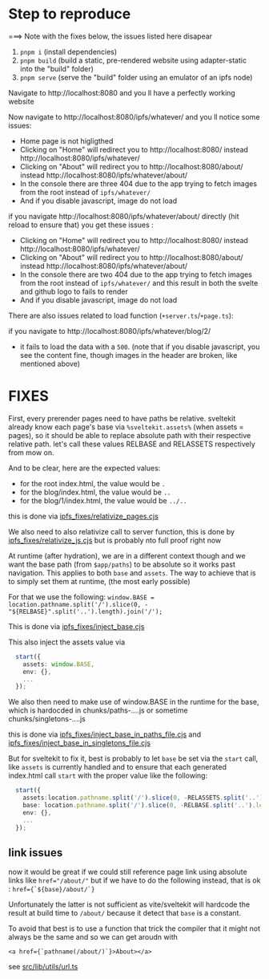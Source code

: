 # Step to reproduce

===> Note with the fixes below, the issues listed here disapear

1. `pnpm i` (install dependencies)
2. `pnpm build` (build a static, pre-rendered website using adapter-static into the "build" folder)
3. `pnpm serve` (serve the "build" folder using an emulator of an ipfs node)

Navigate to http://localhost:8080 and you ll have a perfectly working website

Now navigate to http://localhost:8080/ipfs/whatever/ and you ll notice some issues:

- Home page is not higligthed
- Clicking on "Home" will redirect you to http://localhost:8080/ instead http://localhost:8080/ipfs/whatever/
- Clicking on "About" will redirect you to http://localhost:8080/about/ instead http://localhost:8080/ipfs/whatever/about/
- In the console there are three 404 due to the app trying to fetch images from the root instead of `ipfs/whatever/`
- And if you disable javascript, image do not load

if you navigate http://localhost:8080/ipfs/whatever/about/ directly (hit reload to ensure that) you get these issues :

- Clicking on "Home" will redirect you to http://localhost:8080/ instead http://localhost:8080/ipfs/whatever/
- Clicking on "About" will redirect you to http://localhost:8080/about/ instead http://localhost:8080/ipfs/whatever/about/
- In the console there are two 404 due to the app trying to fetch images from the root instead of `ipfs/whatever/` and this result in both the svelte and github logo to fails to render
- And if you disable javascript, image do not load

There are also issues related to load function (`+server.ts`/`+page.ts`):

if you navigate to http://localhost:8080/ipfs/whatever/blog/2/

- it fails to load the data with a `500`. (note that if you disable javascript, you see the content fine, though images in the header are broken, like mentioned above)

# FIXES

First, every prerender pages need to have paths be relative. sveltekit already know each page's base via `%sveltekit.assets%` (when assets = pages), so it should be able to replace absolute path with their respective relative path. let's call these values RELBASE and RELASSETS respectively from mow on.

And to be clear, here are the expected values:

- for the root index.html, the value would be `.`
- for the blog/index.html, the value would be `..`
- for the blog/1/index.html, the value would be `../..`

this is done via [ipfs_fixes/relativize_pages.cjs](ipfs_fixes/relativize_pages.cjs)

We also need to also relativize call to server function, this is done by [ipfs_fixes/relativize_js.cjs](ipfs_fixes/relativize_js.cjs) but is probably nto full proof right now

At runtime (after hydration), we are in a different context though and we want the base path (from `$app/paths`) to be absolute so it works past navigation.
This applies to both `base` and `assets`. The way to achieve that is to simply set them at runtime, (the most early possible)

For that we use the following: `window.BASE = location.pathname.split('/').slice(0, -"${RELBASE}".split('..').length).join('/');`

This is done via [ipfs_fixes/inject_base.cjs](ipfs_fixes/inject_base.cjs)

This also inject the assets value via

```ts
  start({
    assets: window.BASE,
    env: {},
    ...
  });
```

We also then need to make use of window.BASE in the runtime for the base, which is hardocded in chunks/paths-....js or sometime chunks/singletons-....js

this is done via [ipfs_fixes/inject_base_in_paths_file.cjs](ipfs_fixes/inject_base_in_paths_file.cjs) and [ipfs_fixes/inject_base_in_singletons_file.cjs](ipfs_fixes/inject_base_in_singletons_file.cjs)

But for sveltekit to fix it, best is probably to let `base` be set via the `start` call, like `assets` is currently handled and to ensure that each generated index.html call `start` with the proper value like the following:

```ts
  start({
    assets:location.pathname.split('/').slice(0, -RELASSETS.split('..').length).join('/'),
    base: location.pathname.split('/').slice(0, -RELBASE.split('..').length).join('/'), // this does not exist currently and base is a const in `$app/paths` which causes other issues (it is hardcoded in the generate js files)
    env: {},
    ...
  });
```

## link issues

now it would be great if we could still reference page link using absolute links like `href="/about/"`
but if we have to do the following instead, that is ok : `` href={`${base}/about/`} ``

Unfortunately the latter is not sufficient as vite/sveltekit will hardcode the result at build time to `/about/` because it detect that `base` is a constant.

To avoid that best is to use a function that trick the compiler that it might not always be the same and so we can get aroudn with

```svelte
<a href={`pathname(/about/)`}>About></a>
```

see [src/lib/utils/url.ts](src/lib/utils/url.ts)

